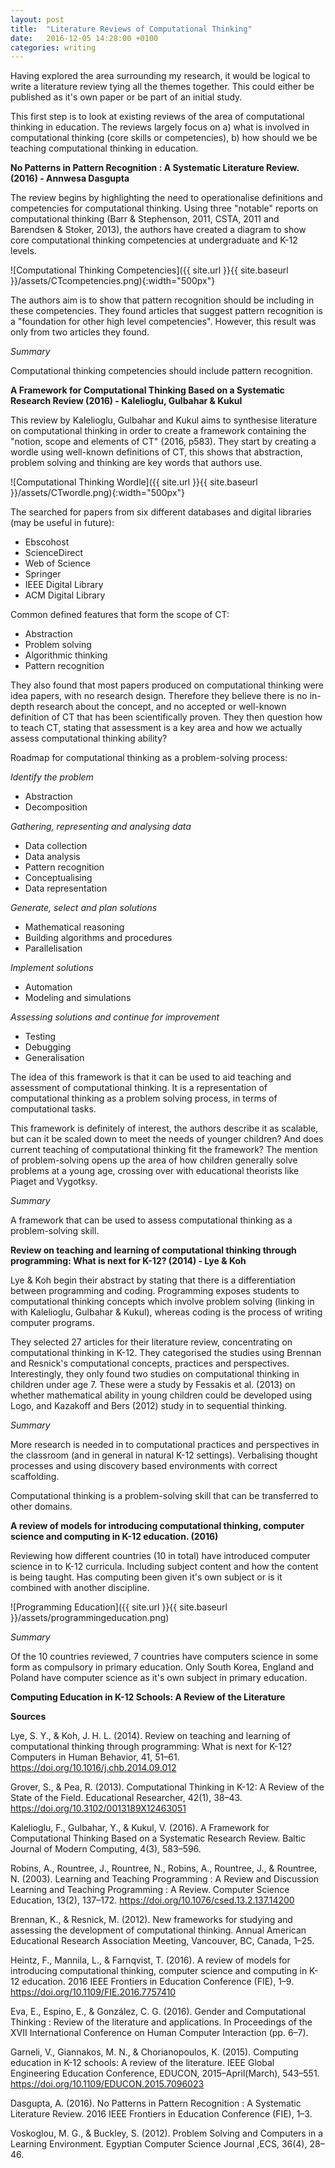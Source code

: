 ```yaml
---
layout: post
title:  "Literature Reviews of Computational Thinking"
date:   2016-12-05 14:28:00 +0100
categories: writing
---
```


Having explored the area surrounding my research, it would be logical to write a literature review tying all the themes together. This could either be published as it's own paper or be part of an initial study.

This first step is to look at existing reviews of the area of computational thinking in education. The reviews largely focus on a) what is involved in computational thinking (core skills or competencies), b) how should we be teaching computational thinking in education.

**No Patterns in Pattern Recognition : A Systematic Literature Review. (2016) - Annwesa Dasgupta**

The review begins by highlighting the need to operationalise definitions and competencies for computational thinking. Using three "notable" reports on computational thinking (Barr & Stephenson, 2011, CSTA, 2011 and Barendsen & Stoker, 2013), the authors have created a diagram to show core computational thinking competencies at undergraduate and K-12 levels.

![Computational Thinking Competencies]({{ site.url }}{{ site.baseurl }}/assets/CTcompetencies.png){:width="500px"}

The authors aim is to show that pattern recognition should be including in these competencies. They found articles that suggest pattern recognition is a "foundation for other high level competencies". However, this result was only from two articles they found.

*Summary*

Computational thinking competencies should include pattern recognition.

**A Framework for Computational Thinking Based on a Systematic Research Review (2016) - Kalelioglu, Gulbahar & Kukul**

This review by Kalelioglu, Gulbahar and Kukul aims to synthesise literature on computational thinking in order to create a framework containing the "notion, scope and elements of CT" (2016, p583). They start by creating a wordle using well-known definitions of CT, this shows that abstraction, problem solving and thinking are key words that authors use.

![Computational Thinking Wordle]({{ site.url }}{{ site.baseurl }}/assets/CTwordle.png){:width="500px"}

The searched for papers from six different databases and digital libraries (may be useful in future):
- Ebscohost
- ScienceDirect
- Web of Science
- Springer
- IEEE Digital Library
- ACM Digital Library

Common defined features that form the scope of CT:
- Abstraction
- Problem solving
- Algorithmic thinking
- Pattern recognition

They also found that most papers produced on computational thinking were idea papers, with no research design. Therefore they believe there is no in-depth research about the concept, and no accepted or well-known definition of CT that has been scientifically proven. They then question how to teach CT, stating that assessment is a key area and how we actually assess computational thinking ability?

Roadmap for computational thinking as a problem-solving process:

*Identify the problem*
- Abstraction
- Decomposition

*Gathering, representing and analysing data*
- Data collection
- Data analysis
- Pattern recognition
- Conceptualising
- Data representation

*Generate, select and plan solutions*
- Mathematical reasoning
- Building algorithms and procedures
- Parallelisation

*Implement solutions*
- Automation
- Modeling and simulations

*Assessing solutions and continue for improvement*
- Testing
- Debugging
- Generalisation

The idea of this framework is that it can be used to aid teaching and assessment of computational thinking. It is a representation of computational thinking as a problem solving process, in terms of computational tasks.

This framework is definitely of interest, the authors describe it as scalable, but can it be scaled down to meet the needs of younger children? And does current teaching of computational thinking fit the framework? The mention of problem-solving opens up the area of how children generally solve problems at a young age, crossing over with educational theorists like Piaget and Vygotksy.

*Summary*

A framework that can be used to assess computational thinking as a problem-solving skill.

**Review on teaching and learning of computational thinking through programming: What is next for K-12? (2014) - Lye & Koh**

Lye & Koh begin their abstract by stating that there is a differentiation between programming and coding. Programming exposes students to computational thinking concepts which involve problem solving (linking in with Kalelioglu, Gulbahar & Kukul), whereas coding is the process of writing computer programs.

They selected 27 articles for their literature review, concentrating on computational thinking in K-12. They categorised the studies using Brennan and Resnick's computational concepts, practices and perspectives. Interestingly, they only found two studies on computational thinking in children under age 7. These were a study by Fessakis et al. (2013) on whether mathematical ability in young children could be developed using Logo, and Kazakoff and Bers (2012) study in to sequential thinking.

*Summary*

More research is needed in to computational practices and perspectives in the classroom (and in general in natural K-12 settings). Verbalising thought processes and using discovery based environments with correct scaffolding.

Computational thinking is a problem-solving skill that can be transferred to other domains.

**A review of models for introducing computational thinking, computer science and computing in K-12 education. (2016)**

Reviewing how different countries (10 in total) have introduced computer science in to K-12 curricula. Including subject content and how the content is being taught. Has computing been given it's own subject or is it combined with another discipline.

![Programming Education]({{ site.url }}{{ site.baseurl }}/assets/programmingeducation.png)

*Summary*

Of the 10 countries reviewed, 7 countries have computers science in some form as compulsory in primary education. Only South Korea, England and Poland have computer science as it's own subject in primary education.

**Computing Education in K-12 Schools: A Review of the Literature**

**Sources**

Lye, S. Y., & Koh, J. H. L. (2014). Review on teaching and learning of computational thinking through programming: What is next for K-12? Computers in Human Behavior, 41, 51–61. https://doi.org/10.1016/j.chb.2014.09.012

Grover, S., & Pea, R. (2013). Computational Thinking in K-12: A Review of the State of the Field. Educational Researcher, 42(1), 38–43. https://doi.org/10.3102/0013189X12463051

Kalelioglu, F., Gulbahar, Y., & Kukul, V. (2016). A Framework for Computational Thinking Based on a Systematic Research Review. Baltic Journal of Modern Computing, 4(3), 583–596.

Robins, A., Rountree, J., Rountree, N., Robins, A., Rountree, J., & Rountree, N. (2003). Learning and Teaching Programming : A Review and Discussion Learning and Teaching Programming : A Review. Computer Science Education, 13(2), 137–172. https://doi.org/10.1076/csed.13.2.137.14200

Brennan, K., & Resnick, M. (2012). New frameworks for studying and assessing the development of computational thinking. Annual American Educational Research Association Meeting, Vancouver, BC, Canada, 1–25.

Heintz, F., Mannila, L., & Farnqvist, T. (2016). A review of models for introducing computational thinking, computer science and computing in K-12 education. 2016 IEEE Frontiers in Education Conference (FIE), 1–9. https://doi.org/10.1109/FIE.2016.7757410

Eva, E., Espino, E., & González, C. G. (2016). Gender and Computational Thinking : Review of the literature and applications. In Proceedings of the XVII International Conference on Human Computer Interaction (pp. 6–7).

Garneli, V., Giannakos, M. N., & Chorianopoulos, K. (2015). Computing education in K-12 schools: A review of the literature. IEEE Global Engineering Education Conference, EDUCON, 2015–April(March), 543–551. https://doi.org/10.1109/EDUCON.2015.7096023

Dasgupta, A. (2016). No Patterns in Pattern Recognition : A Systematic Literature Review. 2016 IEEE Frontiers in Education Conference (FIE), 1–3.

Voskoglou, M. G., & Buckley, S. (2012). Problem Solving and Computers in a Learning Environment. Egyptian Computer Science Journal ,ECS, 36(4), 28–46.
